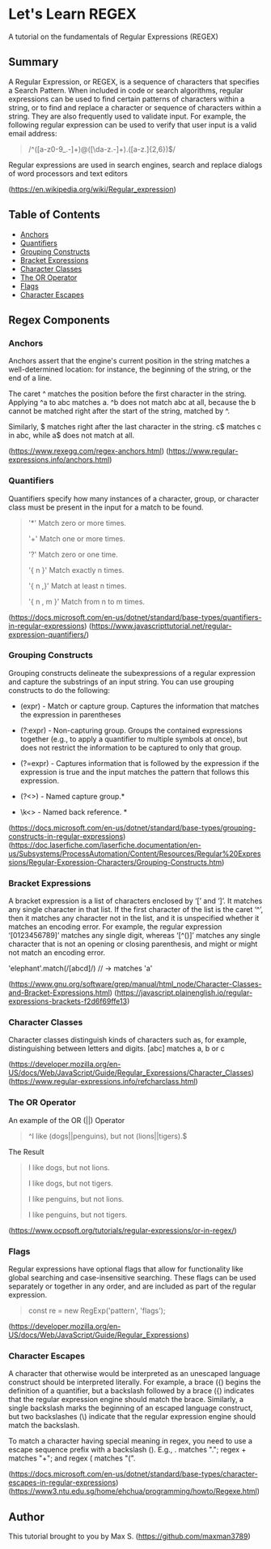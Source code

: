 # Let's Learn REGEX

A tutorial on the fundamentals of Regular Expressions (REGEX)

## Summary

A Regular Expression, or REGEX, is a sequence of characters that specifies a Search Pattern. When included in code or search algorithms, regular expressions can be used to find certain patterns of characters within a string, or to find and replace a character or sequence of characters within a string. They are also frequently used to validate input.
For example, the following regular expression can be used to verify that user input is a valid email address:
> /^([a-z0-9_\.-]+)@([\da-z\.-]+)\.([a-z\.]{2,6})$/

Regular expressions are used in search engines, search and replace dialogs of word processors and text editors

(https://en.wikipedia.org/wiki/Regular_expression)

## Table of Contents

- [Anchors](#anchors)
- [Quantifiers](#quantifiers)
- [Grouping Constructs](#grouping-constructs)
- [Bracket Expressions](#bracket-expressions)
- [Character Classes](#character-classes)
- [The OR Operator](#the-or-operator)
- [Flags](#flags)
- [Character Escapes](#character-escapes)

## Regex Components

### Anchors
Anchors assert that the engine's current position in the string matches a well-determined location: for instance, the beginning of the string, or the end of a line. 

The caret ^ matches the position before the first character in the string. Applying ^a to abc matches a. ^b does not match abc at all, because the b cannot be matched right after the start of the string, matched by ^.

Similarly, $ matches right after the last character in the string. c$ matches c in abc, while a$ does not match at all.

(https://www.rexegg.com/regex-anchors.html)
(https://www.regular-expressions.info/anchors.html)

### Quantifiers
Quantifiers specify how many instances of a character, group, or character class must be present in the input for a match to be found.

> '*'	Match zero or more times.
> 
> '+'	Match one or more times.
> 
> '?'	Match zero or one time.
> 
> '{ n }'	Match exactly n times.
> 
> '{ n ,}'	Match at least n times.
> 
> '{ n , m }'	Match from n to m times.

(https://docs.microsoft.com/en-us/dotnet/standard/base-types/quantifiers-in-regular-expressions)
(https://www.javascripttutorial.net/regular-expression-quantifiers/)

### Grouping Constructs
Grouping constructs delineate the subexpressions of a regular expression and capture the substrings of an input string. You can use grouping constructs to do the following:
* (expr) - Match or capture group. Captures the information that matches the expression in parentheses

* (?:expr) - Non-capturing group. Groups the contained expressions together (e.g., to apply a quantifier to multiple symbols at once), but does not restrict the information to be captured to only that group.

* (?=expr) - Captures information that is followed by the expression if the expression is true and the input matches the pattern that follows this expression.

* (?<>) - Named capture group.*

* \k<> - Named back reference. *

(https://docs.microsoft.com/en-us/dotnet/standard/base-types/grouping-constructs-in-regular-expressions)
(https://doc.laserfiche.com/laserfiche.documentation/en-us/Subsystems/ProcessAutomation/Content/Resources/Regular%20Expressions/Regular-Expression-Characters/Grouping-Constructs.htm)

### Bracket Expressions
A bracket expression is a list of characters enclosed by ‘[’ and ‘]’. It matches any single character in that list. If the first character of the list is the caret ‘^’, then it matches any character not in the list, and it is unspecified whether it matches an encoding error. For example, the regular expression ‘[0123456789]’ matches any single digit, whereas ‘[^()]’ matches any single character that is not an opening or closing parenthesis, and might or might not match an encoding error.

'elephant'.match(/[abcd]/) // -> matches 'a'

(https://www.gnu.org/software/grep/manual/html_node/Character-Classes-and-Bracket-Expressions.html)
(https://javascript.plainenglish.io/regular-expressions-brackets-f2d6f69ffe13)

### Character Classes
Character classes distinguish kinds of characters such as, for example, distinguishing between letters and digits.
[abc] matches a, b or c

(https://developer.mozilla.org/en-US/docs/Web/JavaScript/Guide/Regular_Expressions/Character_Classes)
(https://www.regular-expressions.info/refcharclass.html)

### The OR Operator
An example of the OR (||) Operator

> ^I like (dogs||penguins), but not (lions||tigers).$

The Result

>I like dogs, but not lions.
>
>I like dogs, but not tigers.
>
>I like penguins, but not lions.
>
>I like penguins, but not tigers.

(https://www.ocpsoft.org/tutorials/regular-expressions/or-in-regex/)

### Flags
Regular expressions have optional flags that allow for functionality like global searching and case-insensitive searching. These flags can be used separately or together in any order, and are included as part of the regular expression.

>const re = new RegExp('pattern', 'flags');

(https://developer.mozilla.org/en-US/docs/Web/JavaScript/Guide/Regular_Expressions)

### Character Escapes
A character that otherwise would be interpreted as an unescaped language construct should be interpreted literally. For example, a brace ({) begins the definition of a quantifier, but a backslash followed by a brace (\{) indicates that the regular expression engine should match the brace. Similarly, a single backslash marks the beginning of an escaped language construct, but two backslashes (\\) indicate that the regular expression engine should match the backslash.

To match a character having special meaning in regex, you need to use a escape sequence prefix with a backslash (\). E.g., \. matches "."; regex \+ matches "+"; and regex \( matches "(".

(https://docs.microsoft.com/en-us/dotnet/standard/base-types/character-escapes-in-regular-expressions)
(https://www3.ntu.edu.sg/home/ehchua/programming/howto/Regexe.html)

## Author

This tutorial brought to you by Max S. (https://github.com/maxman3789)
